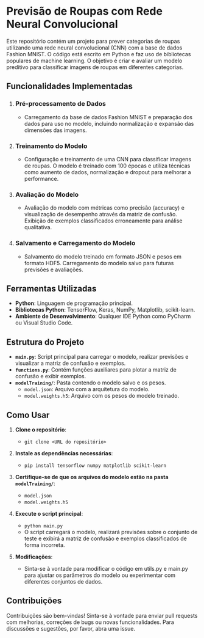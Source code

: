 # Previsão de Roupas com Rede Neural Convolucional

Este repositório contém um projeto para prever categorias de roupas utilizando uma rede neural convolucional (CNN) com a base de dados Fashion MNIST. O código está escrito em Python e faz uso de bibliotecas populares de machine learning. O objetivo é criar e avaliar um modelo preditivo para classificar imagens de roupas em diferentes categorias.

## Funcionalidades Implementadas

1. ### Pré-processamento de Dados
   - Carregamento da base de dados Fashion MNIST e preparação dos dados para uso no modelo, incluindo normalização e expansão das dimensões das imagens.

2. ### Treinamento do Modelo
   - Configuração e treinamento de uma CNN para classificar imagens de roupas. O modelo é treinado com 100 épocas e utiliza técnicas como aumento de dados, normalização e dropout para melhorar a performance.

3. ### Avaliação do Modelo
   - Avaliação do modelo com métricas como precisão (accuracy) e visualização de desempenho através da matriz de confusão. Exibição de exemplos classificados erroneamente para análise qualitativa.

4. ### Salvamento e Carregamento do Modelo
   - Salvamento do modelo treinado em formato JSON e pesos em formato HDF5. Carregamento do modelo salvo para futuras previsões e avaliações.

## Ferramentas Utilizadas
- **Python**: Linguagem de programação principal.
- **Bibliotecas Python**: TensorFlow, Keras, NumPy, Matplotlib, scikit-learn.
- **Ambiente de Desenvolvimento**: Qualquer IDE Python como PyCharm ou Visual Studio Code.

## Estrutura do Projeto

- **`main.py`**: Script principal para carregar o modelo, realizar previsões e visualizar a matriz de confusão e exemplos.
- **`functions.py`**: Contém funções auxiliares para plotar a matriz de confusão e exibir exemplos.
- **`modelTraining/`**: Pasta contendo o modelo salvo e os pesos.
  - `model.json`: Arquivo com a arquitetura do modelo.
  - `model.weights.h5`: Arquivo com os pesos do modelo treinado.

## Como Usar

1. **Clone o repositório**:
    - `git clone <URL do repositório>`

2. **Instale as dependências necessárias**:
    - `pip install tensorflow numpy matplotlib scikit-learn`

3. **Certifique-se de que os arquivos do modelo estão na pasta `modelTraining/`**:
    - `model.json`
    - `model.weights.h5`

4. **Execute o script principal**:
    - `python main.py`
    - O script carregará o modelo, realizará previsões sobre o conjunto de teste e exibirá a matriz de confusão e exemplos classificados de forma incorreta.

5. **Modificações**:
    - Sinta-se à vontade para modificar o código em utils.py e main.py para ajustar os parâmetros do modelo ou experimentar com diferentes conjuntos de dados.

## Contribuições

Contribuições são bem-vindas! Sinta-se à vontade para enviar pull requests com melhorias, correções de bugs ou novas funcionalidades. Para discussões e sugestões, por favor, abra uma issue.
